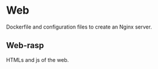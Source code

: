 # Web

Dockerfile and configuration files to create an Nginx server.

## Web-rasp

HTMLs and js of the web.
